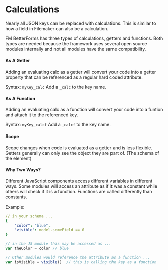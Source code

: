 # Calculations

Nearly all JSON keys can be replaced with calculations. This is similar to how a field in Filemaker can also be a calculation.

FM BetterForms has three types of calculations, getters and functions. Both types are needed because the framework uses several open source modules internally and not all modules have the same compatibility. 

#### As A Getter

Adding an evaluating calc as a getter will convert your code into a getter property that can be referenced as a regular hard coded attribute.

Syntax: `myKey_calc` Add a `_calc` to the key name.

#### As A Function

Adding an evaluating calc as a function will convert your code into a funtion and attach it to the referenced key.

Syntax: `myKey_calcf` Add a `_calcf` to the key name.

#### Scope

Scope changes when code is evaluated as a getter and is less flexible. Getters generally can only see the object they are part of. \(The schema of the element\)

#### Why Two Ways?

Different JavaScript components access different variables in different ways. Some modules will access an attribute as if it was a constant while others will check if it is a function. Functions are called differently than constants.

Example:

```yaml
// in your schema ...
{
    "color": "blue",
    "visible": model.someField == 0
}
```

```javascript
// in the JS module this may be accessed as ...
var theColor = color // blue

// Other modules would reference the attribute as a function ...
var isVisible = visible()  // this is calling the key as a function
```





